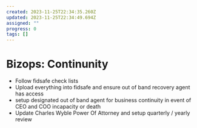 ```yaml
---
created: 2023-11-25T22:34:35.260Z
updated: 2023-11-25T22:34:49.694Z
assigned: ""
progress: 0
tags: []
---
```


# Bizops: Continunity

* Follow fidsafe check lists
* Upload everything into fidsafe and ensure out of band recovery agent has access
* setup designated out of band agent for business continuity in event of CEO and COO incapacity or death
* Update Charles Wyble Power Of Attorney and setup quarterly / yearly review
